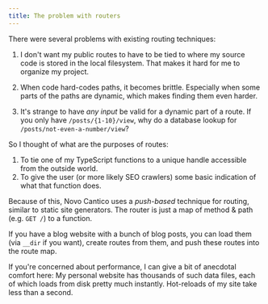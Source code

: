 ```yaml
---
title: The problem with routers
---
```


There were several problems with existing routing techniques:

1. I don't want my public routes to have to be tied to where my source code is stored in the local filesystem. That makes it hard for me to organize my project.

2. When code hard-codes paths, it becomes brittle. Especially when some parts of the paths are dynamic, which makes finding them even harder.

3. It's strange to have *any input* be valid for a dynamic part of a route. If you only have `/posts/{1-10}/view`, why do a database lookup for `/posts/not-even-a-number/view`?

So I thought of what are the purposes of routes:

1. To tie one of my TypeScript functions to a unique handle accessible from the outside world.
2. To give the user (or more likely SEO crawlers) some basic indication of what that function does.

Because of this, Novo Cantico uses a *push-based* technique for routing, similar to static site generators. The router is just a map of method & path (e.g. `GET /`) to a function.

If you have a blog website with a bunch of blog posts, you can load them (via `__dir` if you want), create routes from them, and push these routes into the route map.

If you're concerned about performance, I can give a bit of anecdotal comfort here: My personal website has thousands of such data files, each of which loads from disk pretty much instantly. Hot-reloads of my site take less than a second.
